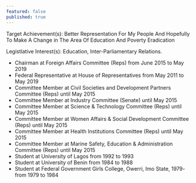 ```yaml
---
featured: false
published: true
---
```

Target Achievement(s): Better Representation For My People And Hopefully To Make A Change in The Area Of Education And Poverty Eradication

Legistlative Interest(s): Education, Inter-Parliamentary Relations.

* Chairman at Foreign Affairs Committee (Reps) from June 2015 to May 2019
* Federal Representative at House of Representatives from May 2011 to May 2019
* Committee Member at Civil Societies and Development Partners Committee (Reps) until May 2015
* Committee Member at Industry Committee (Senate) until May 2015
* Committee Member at Science & Technology Committee (Reps) until May 2015
* Committee Member at Women Affairs & Social Development Committee (Reps) until May 2015
* Committee Member at Health Institutions Committee (Reps) until May 2015
* Committee Member at Marine Safety, Education & Administration Committee (Reps) until May 2015
* Student at University of Lagos from 1992 to 1993
* Student at University of Benin from 1984 to 1988
* Student at Federal Government Girls College, Owerri, Imo State, 1979- from 1979 to 1984

